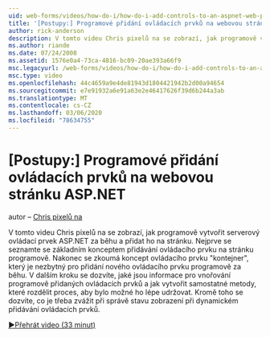```yaml
---
uid: web-forms/videos/how-do-i/how-do-i-add-controls-to-an-aspnet-web-page-programmatically
title: '[Postupy:] Programové přidání ovládacích prvků na webovou stránku ASP.NET | Microsoft Docs'
author: rick-anderson
description: V tomto videu Chris pixelů na se zobrazí, jak programově vytvořit serverový ovládací prvek ASP.NET za běhu a přidat ho na stránku. Nejdřív se seznamte se základním konceptem o...
ms.author: riande
ms.date: 07/24/2008
ms.assetid: 1576e0a4-73ca-4816-bc09-20ae393a66f9
msc.legacyurl: /web-forms/videos/how-do-i/how-do-i-add-controls-to-an-aspnet-web-page-programmatically
msc.type: video
ms.openlocfilehash: 44c4659a9e4de81943d1804421942b2d00a94654
ms.sourcegitcommit: e7e91932a6e91a63e2e46417626f39d6b244a3ab
ms.translationtype: MT
ms.contentlocale: cs-CZ
ms.lasthandoff: 03/06/2020
ms.locfileid: "78634755"
---
```

# <a name="how-do-i-add-controls-to-an-aspnet-web-page-programmatically"></a>[Postupy:] Programové přidání ovládacích prvků na webovou stránku ASP.NET

autor – [Chris pixelů na](https://twitter.com/chrispels)

V tomto videu Chris pixelů na se zobrazí, jak programově vytvořit serverový ovládací prvek ASP.NET za běhu a přidat ho na stránku. Nejprve se seznamte se základním konceptem přidávání ovládacího prvku na stránku programově. Nakonec se zkoumá koncept ovládacího prvku "kontejner", který je nezbytný pro přidání nového ovládacího prvku programově za běhu. V dalším kroku se dozvíte, jaké jsou informace pro vnořování programově přidaných ovládacích prvků a jak vytvořit samostatné metody, které rozdělit proces, aby bylo možné ho lépe udržovat. Kromě toho se dozvíte, co je třeba zvážit při správě stavu zobrazení při dynamickém přidávání ovládacích prvků.

[&#9654;Přehrát video (33 minut)](https://channel9.msdn.com/Blogs/ASP-NET-Site-Videos/how-do-i-add-controls-to-an-aspnet-web-page-programmatically)
